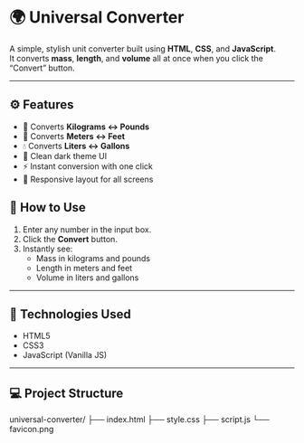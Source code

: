 # 🌍 Universal Converter

A simple, stylish unit converter built using **HTML**, **CSS**, and **JavaScript**.  
It converts **mass**, **length**, and **volume** all at once when you click the “Convert” button.

---

## ⚙️ Features
- 🔢 Converts **Kilograms ↔ Pounds**
- 📏 Converts **Meters ↔ Feet**
- 💧 Converts **Liters ↔ Gallons**
- 🎨 Clean dark theme UI
- ⚡ Instant conversion with one click
- 🧩 Responsive layout for all screens



## 🚀 How to Use
1. Enter any number in the input box.
2. Click the **Convert** button.
3. Instantly see:
   - Mass in kilograms and pounds
   - Length in meters and feet
   - Volume in liters and gallons

---

## 🧠 Technologies Used
- HTML5  
- CSS3  
- JavaScript (Vanilla JS)

---

## 💻 Project Structure
universal-converter/
├── index.html
├── style.css
├── script.js
└── favicon.png
